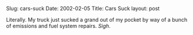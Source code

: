 Slug: cars-suck
Date: 2002-02-05
Title: Cars Suck
layout: post

Literally. My truck just sucked a grand out of my pocket by way of a bunch of emissions and fuel system repairs. *Sigh*.
